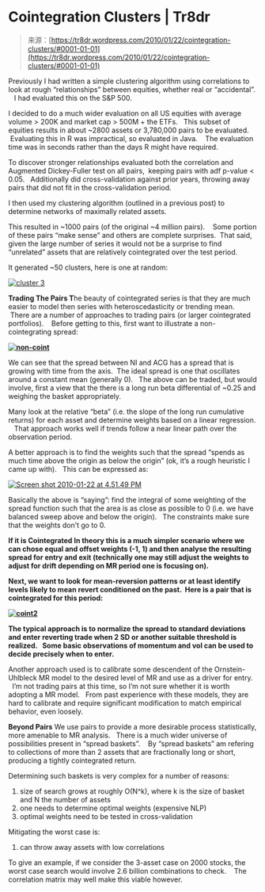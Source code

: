 <!--yml
category: 未分类
date: 2024-05-18 15:34:35
-->

# Cointegration Clusters | Tr8dr

> 来源：[https://tr8dr.wordpress.com/2010/01/22/cointegration-clusters/#0001-01-01](https://tr8dr.wordpress.com/2010/01/22/cointegration-clusters/#0001-01-01)

Previously I had written a simple clustering algorithm using correlations to look at rough “relationships” between equities, whether real or “accidental”.    I had evaluated this on the S&P 500.

I decided to do a much wider evaluation on all US equities with average volume > 200K and market cap > 500M + the ETFs.   This subset of equities results in about ~2800 assets or 3,780,000 pairs to be evaluated.    Evaluating this in R was impractical, so evaluated in Java.    The evaluation time was in seconds rather than the days R might have required.

To discover stronger relationships evaluated both the correlation and Augmented Dickey-Fuller test on all pairs,  keeping pairs with adf p-value < 0.05\.   Additionally did cross-validation against prior years, throwing away pairs that did not fit in the cross-validation period.

I then used my clustering algorithm (outlined in a previous post) to determine networks of maximally related assets.

This resulted in ~1000 pairs (of the original ~4 million pairs).    Some portion of these pairs “make sense” and others are complete surprises.  That said, given the large number of series it would not be a surprise to find “unrelated” assets that are relatively cointegrated over the test period.

It generated ~50 clusters, here is one at random:

[![](img/623d78d27521f4e0df116c17cd0a6f65.png "cluster 3")](https://tr8dr.wordpress.com/wp-content/uploads/2010/01/screen-shot-2010-01-22-at-10-25-54-pm.png)

**Trading The Pairs
T**he beauty of cointegrated series is that they are much easier to model then series with heteroscedasticity or trending mean.    There are a number of approaches to trading pairs (or larger cointegrated portfolios).    Before getting to this, first want to illustrate a non-cointegrating spread:

**[![](img/9e89d292c4005ad56511d275dcc9238e.png "non-coint")](https://tr8dr.wordpress.com/wp-content/uploads/2010/01/non-coint.png)**

We can see that the spread between NI and ACG has a spread that is growing with time from the axis.  The ideal spread is one that oscillates around a constant mean (generally 0).   The above can be traded, but would involve, first a view that the there is a long run beta differential of ~0.25 and weighing the basket appropriately.

Many look at the relative “beta” (i.e. the slope of the long run cumulative returns) for each asset and determine weights based on a linear regression.    That approach works well if trends follow a near linear path over the observation period.

A better approach is to find the weights such that the spread “spends as much time above the origin as below the origin” (ok, it’s a rough heuristic I came up with).   This can be expressed as:

[![](img/92257ca60b3ceaf1452f25f7835c63f4.png "Screen shot 2010-01-22 at 4.51.49 PM")](https://tr8dr.wordpress.com/wp-content/uploads/2010/01/screen-shot-2010-01-22-at-4-51-49-pm.png)

Basically the above is “saying”: find the integral of some weighting of the spread function such that the area is as close as possible to 0 (i.e. we have balanced sweep above and below the origin).   The constraints make sure that the weights don’t go to 0.

**If it is Cointegrated
In theory this is a much simpler scenario where we can chose equal and offset weights (-1, 1) and then analyse the resulting spread for entry and exit (technically one may still adjust the weights to adjust for drift depending on MR period one is focusing on).**

**Next, we want to look for mean-reversion patterns or at least identify levels likely to mean revert conditioned on the past.  Here is a pair that is cointegrated for this period:**

**[![](img/3b16f7d5529fe4bc2cad4ef08d87dd17.png "coint2")](https://tr8dr.wordpress.com/wp-content/uploads/2010/01/coint2.png)**

**The typical approach is to normalize the spread to standard deviations and enter reverting trade when 2 SD or another suitable threshold is realized.   Some basic observations of momentum and vol can be used to decide precisely when to enter.**

Another approach used is to calibrate some descendent of the Ornstein-Uhlbleck MR model to the desired level of MR and use as a driver for entry.     I’m not trading pairs at this time, so I’m not sure whether it is worth adopting a MR model.   From past experience with these models, they are hard to calibrate and require significant modification to match empirical behavior, even loosely.

**Beyond Pairs**
We use pairs to provide a more desirable process statistically, more amenable to MR analysis.   There is a much wider universe of possibilities present in “spread baskets”.    By “spread baskets” am refering to collections of more than 2 assets that are fractionally long or short, producing a tightly cointegrated return.

Determining such baskets is very complex for a number of reasons:

1.  size of search grows at roughly O(N^k), where k is the size of basket and N the number of assets
2.  one needs to determine optimal weights (expensive NLP)
3.  optimal weights need to be tested in cross-validation

Mitigating the worst case is:

1.  can throw away assets with low correlations

To give an example, if we consider the 3-asset case on 2000 stocks, the worst case search would involve 2.6 billion combinations to check.    The correlation matrix may well make this viable however.